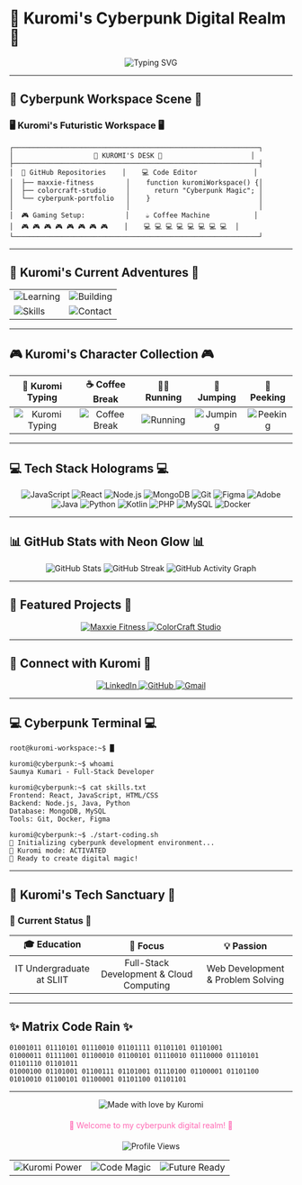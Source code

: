 # 🖤 Kuromi's Cyberpunk Digital Realm 🖤

<div align="center">
  <img src="https://readme-typing-svg.herokuapp.com?font=Orbitron&color=ff69b4&size=35&center=true&vCenter=true&width=1000&height=100&lines=Hello%2C+I'm+Saumya+Kumari+%F0%9F%91%8B;Welcome+to+my+cyberpunk+workspace!;Full-Stack+Developer+%7C+Creative+Coder+%7C+Kuromi+Enthusiast" alt="Typing SVG" />
</div>

---

## 🚀 **Cyberpunk Workspace Scene** 🚀

### 🖥️ Kuromi's Futuristic Workspace 🖥️

```
┌─────────────────────────────────────────────────────────────┐
│                    🎀 KUROMI'S DESK 🎀                      │
├─────────────────────────────────────────────────────────────┤
│  📁 GitHub Repositories    │    💻 Code Editor              │
│  ├── maxxie-fitness        │    function kuromiWorkspace() {│
│  ├── colorcraft-studio     │      return "Cyberpunk Magic"; │
│  └── cyberpunk-portfolio   │    }                           │
│                            │                                │
│  🎮 Gaming Setup:          │    ☕ Coffee Machine           │
│  🎮 🎮 🎮 🎮 🎮 🎮 🎮 🎮    │    💻 💻 💻 💻 💻 💻 💻 💻  │
└─────────────────────────────────────────────────────────────┘
```

---

## 🌟 **Kuromi's Current Adventures** 🌟

<div align="center">
  <table>
    <tr>
      <td>
        <img src="https://img.shields.io/badge/🌱_Currently_Learning-Spring_Boot_%7C_React_Native-ff69b4?style=for-the-badge&logoColor=white" alt="Learning" />
      </td>
      <td>
        <img src="https://img.shields.io/badge/🏗️_Building-Amazing_ERP_System-ff69b4?style=for-the-badge&logoColor=white" alt="Building" />
      </td>
    </tr>
    <tr>
      <td>
        <img src="https://img.shields.io/badge/💻_Leveling_Up-Java_%7C_Oracle_%7C_Docker-ff69b4?style=for-the-badge&logoColor=white" alt="Skills" />
      </td>
      <td>
        <img src="https://img.shields.io/badge/📧_Reach_Me-sndlsaumya%40gmail.com-ff69b4?style=for-the-badge&logoColor=white" alt="Contact" />
      </td>
    </tr>
  </table>
</div>

---

## 🎮 **Kuromi's Character Collection** 🎮

<div align="center">
  
  | 🎀 Kuromi Typing | ☕ Coffee Break | 🏃‍♀️ Running | 🦘 Jumping | 👀 Peeking |
  |:---:|:---:|:---:|:---:|:---:|
  | ![Kuromi Typing](https://img.shields.io/badge/🎀_Kuromi_Typing-ff69b4?style=for-the-badge&logoColor=white) | ![Coffee Break](https://img.shields.io/badge/☕_Coffee_Break-8a2be2?style=for-the-badge&logoColor=white) | ![Running](https://img.shields.io/badge/🏃‍♀️_Running-00ffff?style=for-the-badge&logoColor=white) | ![Jumping](https://img.shields.io/badge/🦘_Jumping-ff69b4?style=for-the-badge&logoColor=white) | ![Peeking](https://img.shields.io/badge/👀_Peeking-8a2be2?style=for-the-badge&logoColor=white) |
  
</div>

---

## 💻 **Tech Stack Holograms** 💻

<div align="center">
  <img src="https://img.shields.io/badge/JavaScript-F7DF1E?style=for-the-badge&logo=javascript&logoColor=black" alt="JavaScript" />
  <img src="https://img.shields.io/badge/React-20232A?style=for-the-badge&logo=react&logoColor=61DAFB" alt="React" />
  <img src="https://img.shields.io/badge/Node.js-43853D?style=for-the-badge&logo=node.js&logoColor=white" alt="Node.js" />
  <img src="https://img.shields.io/badge/MongoDB-4EA94B?style=for-the-badge&logo=mongodb&logoColor=white" alt="MongoDB" />
  <img src="https://img.shields.io/badge/Git-F05032?style=for-the-badge&logo=git&logoColor=white" alt="Git" />
  <img src="https://img.shields.io/badge/Figma-F24E1E?style=for-the-badge&logo=figma&logoColor=white" alt="Figma" />
  <img src="https://img.shields.io/badge/Adobe-FF0000?style=for-the-badge&logo=adobe&logoColor=white" alt="Adobe" />
  <img src="https://img.shields.io/badge/Java-ED8B00?style=for-the-badge&logo=openjdk&logoColor=white" alt="Java" />
  <img src="https://img.shields.io/badge/Python-3776AB?style=for-the-badge&logo=python&logoColor=white" alt="Python" />
  <img src="https://img.shields.io/badge/Kotlin-0095D5?style=for-the-badge&logo=kotlin&logoColor=white" alt="Kotlin" />
  <img src="https://img.shields.io/badge/PHP-777BB4?style=for-the-badge&logo=php&logoColor=white" alt="PHP" />
  <img src="https://img.shields.io/badge/MySQL-4479A1?style=for-the-badge&logo=mysql&logoColor=white" alt="MySQL" />
  <img src="https://img.shields.io/badge/Docker-2496ED?style=for-the-badge&logo=docker&logoColor=white" alt="Docker" />
</div>

---

## 📊 **GitHub Stats with Neon Glow** 📊

<div align="center">
  <img src="https://github-readme-stats.vercel.app/api?username=Saumya-Us&show_icons=true&theme=radical&bg_color=0d1117&text_color=ff69b4&icon_color=ff69b4&title_color=ff69b4&hide_border=true" alt="GitHub Stats" />
  
  <img src="https://github-readme-streak-stats.herokuapp.com/?user=Saumya-Us&theme=radical&background=0d1117&stroke=ff69b4&ring=ff69b4&fire=ff69b4&currStreakNum=ff69b4&sideNums=ff69b4&currStreakLabel=ff69b4&sideLabels=ff69b4&dates=ff69b4" alt="GitHub Streak" />
  
  <img src="https://github-readme-activity-graph.vercel.app/graph?username=Saumya-Us&theme=radical&bg_color=0d1117&color=ff69b4&line=ff69b4&point=ff69b4&area_color=ff69b4&area=true&hide_border=true" alt="GitHub Activity Graph" />
</div>

---

## 🎯 **Featured Projects** 🎯

<div align="center">
  <a href="https://github.com/Saumya-Us/maxxie-fitness">
    <img src="https://github-readme-stats.vercel.app/api/pin/?username=Saumya-Us&repo=maxxie-fitness&theme=radical&bg_color=0d1117&text_color=ff69b4&icon_color=ff69b4&title_color=ff69b4&hide_border=true" alt="Maxxie Fitness" />
  </a>
  
  <a href="https://github.com/Saumya-Us/colorcraft-studio">
    <img src="https://github-readme-stats.vercel.app/api/pin/?username=Saumya-Us&repo=colorcraft-studio&theme=radical&bg_color=0d1117&text_color=ff69b4&icon_color=ff69b4&title_color=ff69b4&hide_border=true" alt="ColorCraft Studio" />
  </a>
</div>

---

## 🔗 **Connect with Kuromi** 🔗

<div align="center">
  <a href="https://linkedin.com/in/sandali-saumya-82a15434a/">
    <img src="https://img.shields.io/badge/LinkedIn-0077B5?style=for-the-badge&logo=linkedin&logoColor=white" alt="LinkedIn" />
  </a>
  
  <a href="https://github.com/Saumya-Us">
    <img src="https://img.shields.io/badge/GitHub-100000?style=for-the-badge&logo=github&logoColor=white" alt="GitHub" />
  </a>
  
  <a href="mailto:sndlsaumya@gmail.com">
    <img src="https://img.shields.io/badge/Gmail-D14836?style=for-the-badge&logo=gmail&logoColor=white" alt="Gmail" />
  </a>
</div>

---

## 💻 **Cyberpunk Terminal** 💻

```
root@kuromi-workspace:~$ █

kuromi@cyberpunk:~$ whoami
Saumya Kumari - Full-Stack Developer

kuromi@cyberpunk:~$ cat skills.txt
Frontend: React, JavaScript, HTML/CSS
Backend: Node.js, Java, Python
Database: MongoDB, MySQL
Tools: Git, Docker, Figma

kuromi@cyberpunk:~$ ./start-coding.sh
🚀 Initializing cyberpunk development environment...
🎀 Kuromi mode: ACTIVATED
💜 Ready to create digital magic!
```

---

## 🌙 **Kuromi's Tech Sanctuary** 🌙

### 🖤 Current Status 🖤

| 🎓 Education | 🚀 Focus | 💡 Passion |
|:---:|:---:|:---:|
| IT Undergraduate at SLIIT | Full-Stack Development & Cloud Computing | Web Development & Problem Solving |

---

## ✨ **Matrix Code Rain** ✨

```
01001011 01110101 01110010 01101111 01101101 01101001
01000011 01111001 01100010 01100101 01110010 01110000 01110101 01101110 01101011
01000100 01101001 01100111 01101001 01110100 01100001 01101100 01010010 01100101 01100001 01101100 01101101
```

---

<div align="center">
  <img src="https://img.shields.io/badge/Made_with_💜_by_Kuromi-ff69b4?style=for-the-badge&logoColor=white" alt="Made with love by Kuromi" />
  
  <p style="color: #ff69b4; font-size: 14px; margin-top: 20px;">
    🌙 Welcome to my cyberpunk digital realm! 🌙
  </p>
  
  <div style="margin-top: 20px;">
    <img src="https://komarev.com/ghpvc/?username=Saumya-Us&style=flat-square&color=ff69b4" alt="Profile Views" />
  </div>
  
  <!-- Cyberpunk Footer Grid -->
  <table>
    <tr>
      <td>
        <img src="https://img.shields.io/badge/🎀_Kuromi_Power-ff69b4?style=for-the-badge&logoColor=white" alt="Kuromi Power" />
      </td>
      <td>
        <img src="https://img.shields.io/badge/💻_Code_Magic-8a2be2?style=for-the-badge&logoColor=white" alt="Code Magic" />
      </td>
      <td>
        <img src="https://img.shields.io/badge/🚀_Future_Ready-00ffff?style=for-the-badge&logoColor=white" alt="Future Ready" />
      </td>
    </tr>
  </table>
</div>
